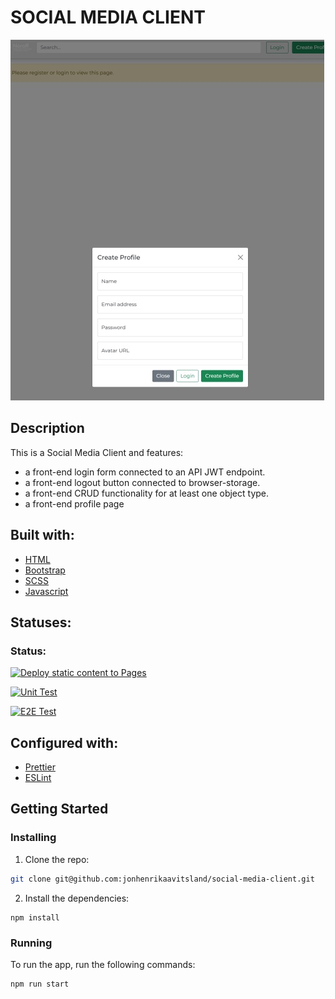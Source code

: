 # SOCIAL MEDIA CLIENT

![image](./assets/img/screenshot.jpg)

## Description

This is a Social Media Client and features:

- a front-end login form connected to an API JWT endpoint.
- a front-end logout button connected to browser-storage.
- a front-end CRUD functionality for at least one object type.
- a front-end profile page

## Built with: 

- [HTML](https://developer.mozilla.org/en-US/docs/Web/HTML)
- [Bootstrap](https://getbootstrap.com/)
- [SCSS](https://sass-lang.com/)
- [Javascript](https://developer.mozilla.org/en-US/docs/Web/JavaScript)

## Statuses:

### Status:
[![Deploy static content to Pages](https://github.com/jonhenrikaavitsland/social-media-client/actions/workflows/pages.yml/badge.svg?branch=master)](https://github.com/jonhenrikaavitsland/social-media-client/actions/workflows/pages.yml)

[![Unit Test](https://github.com/jonhenrikaavitsland/social-media-client/actions/workflows/unit-Test.yml/badge.svg?branch=workflow)](https://github.com/jonhenrikaavitsland/social-media-client/actions/workflows/unit-test.yml)

[![E2E Test](https://github.com/jonhenrikaavitsland/social-media-client/actions/workflows/e2e-test.yml/badge.svg?branch=workflow)](https://github.com/jonhenrikaavitsland/social-media-client/actions/workflows/e2e-test.yml)


## Configured with:

- [Prettier](https://prettier.io/)
- [ESLint](https://eslint.org/)


## Getting Started

### Installing

1. Clone the repo:

```bash
git clone git@github.com:jonhenrikaavitsland/social-media-client.git
```

2. Install the dependencies:

```
npm install
```

### Running

To run the app, run the following commands:

```bash
npm run start